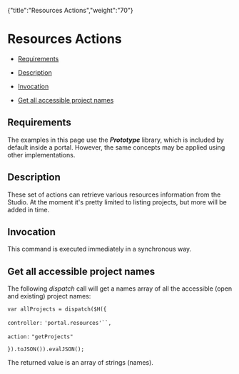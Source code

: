{"title":"Resources Actions","weight":"70"} 

# Resources Actions

*   [Requirements](#Requirements)
    
*   [Description](#Description)
    
*   [Invocation](#Invocation)
    
*   [Get all accessible project names](#Getallaccessibleprojectnames)
    

## Requirements

The examples in this page use the _**Prototype**_ library, which is included by default inside a portal. However, the same concepts may be applied using other implementations.

## Description

These set of actions can retrieve various resources information from the Studio. At the moment it's pretty limited to listing projects, but more will be added in time.

## Invocation

This command is executed immediately in a synchronous way.

## Get all accessible project names

The following _dispatch_ call will get a names array of all the accessible (open and existing) project names:

`var allProjects = dispatch($H({`

`controller:` `'portal.resources'``,`

`action:` `"getProjects"`

`}).toJSON()).evalJSON();`

The returned value is an array of strings (names).